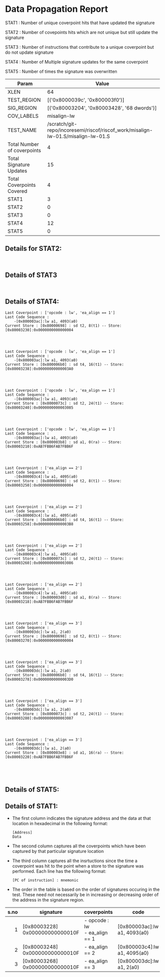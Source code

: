 
# Data Propagation Report

STAT1 : Number of unique coverpoint hits that have updated the signature

STAT2 : Number of covepoints hits which are not unique but still update the signature

STAT3 : Number of instructions that contribute to a unique coverpoint but do not update signature

STAT4 : Number of Multiple signature updates for the same coverpoint

STAT5 : Number of times the signature was overwritten

| Param                     | Value    |
|---------------------------|----------|
| XLEN                      | 64      |
| TEST_REGION               | [('0x8000039c', '0x800003f0')]      |
| SIG_REGION                | [('0x80003204', '0x80003428', '68 dwords')]      |
| COV_LABELS                | misalign-lw      |
| TEST_NAME                 | /scratch/git-repo/incoresemi/riscof/riscof_work/misalign-lw-01.S/misalign-lw-01.S    |
| Total Number of coverpoints| 4     |
| Total Signature Updates   | 15      |
| Total Coverpoints Covered | 4      |
| STAT1                     | 3      |
| STAT2                     | 0      |
| STAT3                     | 0     |
| STAT4                     | 12     |
| STAT5                     | 0     |

## Details for STAT2:

```


```

## Details of STAT3

```


```

## Details of STAT4:

```
Last Coverpoint : ['opcode : lw', 'ea_align == 1']
Last Code Sequence : 
	-[0x800003ac]:lw a1, 4093(a0)
Current Store : [0x80000698] : sd t2, 8(t1) -- Store: [0x80003230]:0x0000000000000004




Last Coverpoint : ['opcode : lw', 'ea_align == 1']
Last Code Sequence : 
	-[0x800003ac]:lw a1, 4093(a0)
Current Store : [0x800006b0] : sd t4, 16(t1) -- Store: [0x80003238]:0x00000000000003A0




Last Coverpoint : ['opcode : lw', 'ea_align == 1']
Last Code Sequence : 
	-[0x800003ac]:lw a1, 4093(a0)
Current Store : [0x8000073c] : sd t2, 24(t1) -- Store: [0x80003240]:0x0000000000003085




Last Coverpoint : ['opcode : lw', 'ea_align == 1']
Last Code Sequence : 
	-[0x800003ac]:lw a1, 4093(a0)
Current Store : [0x800003b8] : sd a1, 0(ra) -- Store: [0x80003210]:0xAB7FBB6FAB7FBB6F




Last Coverpoint : ['ea_align == 2']
Last Code Sequence : 
	-[0x800003c4]:lw a1, 4095(a0)
Current Store : [0x80000698] : sd t2, 8(t1) -- Store: [0x80003250]:0x0000000000000004




Last Coverpoint : ['ea_align == 2']
Last Code Sequence : 
	-[0x800003c4]:lw a1, 4095(a0)
Current Store : [0x800006b0] : sd t4, 16(t1) -- Store: [0x80003258]:0x00000000000003B8




Last Coverpoint : ['ea_align == 2']
Last Code Sequence : 
	-[0x800003c4]:lw a1, 4095(a0)
Current Store : [0x8000073c] : sd t2, 24(t1) -- Store: [0x80003260]:0x0000000000003086




Last Coverpoint : ['ea_align == 2']
Last Code Sequence : 
	-[0x800003c4]:lw a1, 4095(a0)
Current Store : [0x800003d0] : sd a1, 8(ra) -- Store: [0x80003218]:0xAB7FBB6FAB7FBB6F




Last Coverpoint : ['ea_align == 3']
Last Code Sequence : 
	-[0x800003dc]:lw a1, 2(a0)
Current Store : [0x80000698] : sd t2, 8(t1) -- Store: [0x80003270]:0x0000000000000004




Last Coverpoint : ['ea_align == 3']
Last Code Sequence : 
	-[0x800003dc]:lw a1, 2(a0)
Current Store : [0x800006b0] : sd t4, 16(t1) -- Store: [0x80003278]:0x00000000000003D0




Last Coverpoint : ['ea_align == 3']
Last Code Sequence : 
	-[0x800003dc]:lw a1, 2(a0)
Current Store : [0x8000073c] : sd t2, 24(t1) -- Store: [0x80003280]:0x0000000000003087




Last Coverpoint : ['ea_align == 3']
Last Code Sequence : 
	-[0x800003dc]:lw a1, 2(a0)
Current Store : [0x800003e8] : sd a1, 16(ra) -- Store: [0x80003220]:0xAB7FBB6FAB7FBB6F





```

## Details of STAT5:



## Details of STAT1:

- The first column indicates the signature address and the data at that location in hexadecimal in the following format: 
  ```
  [Address]
  Data
  ```

- The second column captures all the coverpoints which have been captured by that particular signature location

- The third column captures all the insrtuctions since the time a coverpoint was
  hit to the point when a store to the signature was performed. Each line has
  the following format:
  ```
  [PC of instruction] : mnemonic
  ```
- The order in the table is based on the order of signatures occuring in the
  test. These need not necessarily be in increasing or decreasing order of the
  address in the signature region.

|s.no|            signature             |             coverpoints              |              code               |
|---:|----------------------------------|--------------------------------------|---------------------------------|
|   1|[0x80003228]<br>0x000000000000010F|- opcode : lw<br> - ea_align == 1<br> |[0x800003ac]:lw a1, 4093(a0)<br> |
|   2|[0x80003248]<br>0x000000000000010F|- ea_align == 2<br>                   |[0x800003c4]:lw a1, 4095(a0)<br> |
|   3|[0x80003268]<br>0x000000000000010F|- ea_align == 3<br>                   |[0x800003dc]:lw a1, 2(a0)<br>    |
